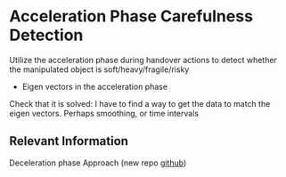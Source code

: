 # Acceleration Phase Carefulness Detection
Utilize the acceleration phase during handover actions to detect whether the manipulated object is soft/heavy/fragile/risky 

- Eigen vectors in the acceleration phase

Check that it is solved:
I have to find a way to get the data to match the eigen vectors. Perhaps smoothing, or time intervals

## Relevant Information
Deceleration phase Approach (new repo [github](https://github.com/NunoDuarte/carefull-detection))
